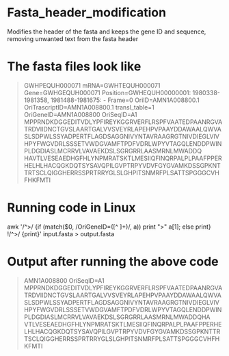 # Fasta_header_modification
Modifies the header of the fasta and keeps the gene ID and sequence, removing unwanted text from the fasta header

# The fasta files look like 

>GWHPEQUH000071 mRNA=GWHTEQUH000071     Gene=GWHGEQUH000071     Position=GWHEQUH00000001: 1980338-1981358, 1981488-1981675: -   Frame=0 OriID=AMN1A008800.1     OriTrascriptID=AMN1A008800.1    transl_table=1  OriGeneID=AMN1A008800    OriSeqID=A1
MPPRNDKDGGEDITVDLYPFIREYKGGRVERFLRSPFVAATEDPAANRGVATRDVIIDNCTGVSLAARTGALVVSVEYRLAPEHPVPAAYDDAWAALQWVASLSDPWLSSYADPERTFLAGDSAGGNIVYNTAVRAAGRGTNIVDIEGLVIVHPYFWGVDRLSSSETVWDGVAMFTPDFVDRLWPYVTAGQLENDDPWINPLDGDIASLMCRRVLVAVAEKDSLSGRGRRLAASMRNLMWADDQ
HAVTLVESEAEDHGFHLYNPMRATSKTLMESIIQFINQRPALPLPAAFPPERHELHLHACQGKDQTSYSAVQPILGVPTRPYVDVFGYGVAMKDSSGPKNTTRTSCLQIGGHERRSSPRTRRYGLSLGHPITSNMRFPLSATTSPGGGCVHFHKFMTI

# Running code in Linux 

awk '/^>/ {if (match($0, /OriGeneID=([^ ]+)/, a)) print ">" a[1]; else print} !/^>/ {print}' input.fasta > output.fasta

# Output after running the above code

>AMN1A008800    OriSeqID=A1
MPPRNDKDGGEDITVDLYPFIREYKGGRVERFLRSPFVAATEDPAANRGVATRDVIIDNCTGVSLAARTGALVVSVEYRLAPEHPVPAAYDDAWAALQWVASLSDPWLSSYADPERTFLAGDSAGGNIVYNTAVRAAGRGTNIVDIEGLVIVHPYFWGVDRLSSSETVWDGVAMFTPDFVDRLWPYVTAGQLENDDPWINPLDGDIASLMCRRVLVAVAEKDSLSGRGRRLAASMRNLMWADDQHA
VTLVESEAEDHGFHLYNPMRATSKTLMESIIQFINQRPALPLPAAFPPERHELHLHACQGKDQTSYSAVQPILGVPTRPYVDVFGYGVAMKDSSGPKNTTRTSCLQIGGHERRSSPRTRRYGLSLGHPITSNMRFPLSATTSPGGGCVHFHKFMTI


